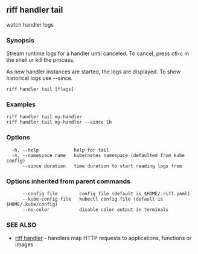 ## riff handler tail

watch handler logs

### Synopsis

Stream runtime logs for a handler until canceled. To cancel, press ctl-c in the
shell or kill the process.

As new handler instances are started, the logs are displayed. To show historical logs use
--since.

```
riff handler tail [flags]
```

### Examples

```
riff handler tail my-handler
riff handler tail my-handler --since 1h
```

### Options

```
  -h, --help             help for tail
  -n, --namespace name   kubernetes namespace (defaulted from kube config)
      --since duration   time duration to start reading logs from
```

### Options inherited from parent commands

```
      --config file        config file (default is $HOME/.riff.yaml)
      --kube-config file   kubectl config file (default is $HOME/.kube/config)
      --no-color           disable color output in terminals
```

### SEE ALSO

* [riff handler](riff_handler.md)	 - handlers map HTTP requests to applications, functions or images

